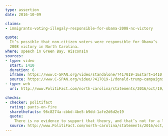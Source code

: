 ```yaml
---
type: assertion
date: 2016-10-09

claims:
- immigrants-voting-illegaly-responsible-for-obama-2008-nc-victory

quote:
  It’s possible that non-citizen voters were responsible for Obama’s
  2008 victory in North Carolina.
where: speech in Green Bay, Wisconsin
sources:
- type: video
  start: 1410
  duration: 6
  iframe: https://www.C-SPAN.org/video/standalone/?417019-1&start=1410
  source: https://www.C-SPAN.org/video/?417019-1/donald-trump-campaigns-green-bay-wisconsin&start=1410
- type: web
  url: http://www.PolitiFact.com/north-carolina/statements/2016/oct/19/donald-trump/trump-wrongfully-says-immigrants-voting-illegally-/

checks:
- checker: politifact
  rating: pants-on-fire
  sharethefacts: 96c8274a-cbbd-4be5-b9dd-1afe2d6d2e19
  quote:
    There is no evidence to support that theory, and that’s not for a lack of attention. A federal appeals court has looked into it, as has the N.C. Board of Elections, and both found nothing of concern. Political scientists also disagree with Trump. And even if the study Trump was citing is valid – although many say it's not – it still doesn’t back up Trump's claim.
  source: http://www.PolitiFact.com/north-carolina/statements/2016/oct/19/donald-trump/trump-wrongfully-says-immigrants-voting-illegally-/
---
```

